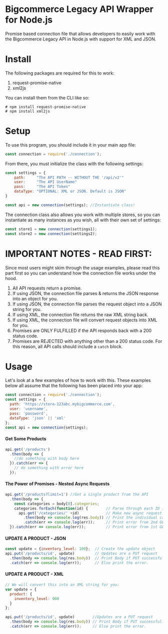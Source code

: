 # Bigcommerce Legacy API Wrapper for Node.js
Promise based connection file that allows developers to easily work with the Bigcommerce Legacy API in Node.js with support for XML and JSON. 

# Install
The following packages are required for this to work:
  1. request-promise-native
  2. xml2js

You can install them from the CLI like so:
```
# npm install request-promise-native
# npm install xml2js
```
# Setup
To use this program, you should include it in your main app file:
```javascript
const connection = require('./connection');
```

From there, you must initialize the class with the following settings:
```javascript
const settings = {
    path:     "The API PATH -- WITHOUT THE '/api/v2'"
    user:     "The API UserName"
    pass:     "The API Token" 
    dataType: "OPTIONAL: XML or JSON. Default is JSON"
}

const api = new connection(settings); //Instantiate class!
```

The connection class also allows you work with multiple stores, so you can instantiate as many instances as you wish, all with their own set of settings:
```javascript
const store1 = new connection(settings1);
const store2 = new connection(settings2);
```
# IMPORTANT NOTES - READ FIRST:
Since most users might skim through the usage examples, please read this part first so you can understand how the connection file works under the hood. 

1. All API requests return a promise. 
2. If using JSON, the connection file parses & returns the JSON response into an object for you. 
3. If using JSON, the connection file parses the request object into a JSON string for you.
4. If using XML,  the connection file returns the raw XML string back.
5. If using XML,  the connection file will convert request objects into XML for you.
6. Promises are ONLY FULFILLED if the API responds back with a 200 status code. 
7. Promises are REJECTED with anything other than a 200 status code. For this reason, all API calls should include a `catch` block. 

# Usage 
Let's look at a few examples of how to work with this. 
These examples below all assume that the following has been placed into your app:
```javascript
const connection = require('./connection');
const settings = {
  path: 'https://store-123abc.mybigcommerce.com',
  user: 'username',
  pass: 'password',
  dataType: 'json' || 'xml'
};
const api = new connection(settings);

```
#### Get Some Products ####
```javascript
api.get('/products')
  .then(body => {
    //do something with body here
  }).catch(err => {
    // do something with error here
  });
```

#### The Power of Promises - Nested Async Requests ####
```javascript
api.get('/products?limit=1') //Get a single product from the API
  .then(body => {
    const categories = body[0].categories; 
    categories.forEach(function(id) {        // Parse through each ID in the returned category ID. 
      api.get('/categories/' +id)            // Make new async request per category ID. 
        .then(body => console.log(res.body)) // Print the individual category API data. 
        .catch(err => console.log(err));     // Print error from 2nd GET, if any. 
  }).catch(err => console.log(err));         // Print error from 1st GET, if any. 
```

#### UPDATE A PRODUCT - JSON ####
```javascript
const update = {inventory_level: 100};  // Create the update object
api.put('/products/id', update)         // Updates are a PUT request
  .then(body => console.log(res.body))  // Print Body if PUT successful.
  .catch(err => console.log(err));      // Else print the error.
```

#### UPDATE A PRODUCT - XML ####
```javascript
// We will convert this into an XML string for you:
var update = {
  product: {
    inventory_level: 900
  }
};

api.put('/products/id', update)        //Updates are a PUT request
  .then(body => console.log(res.body)) // Print Body if PUT successful.
  .catch(err => console.log(err));     // Else print the error.
```
